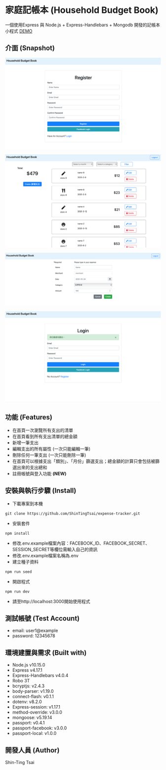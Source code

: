 # 家庭記帳本 (Household Budget Book)

一個使用Express 與 Node.js + Express-Handlebars + Mongodb 開發的記帳本小程式
[DEMO](https://enigmatic-hollows-44583.herokuapp.com/)

## 介面 (Snapshot)
![image](https://github.com/ShinTingTsai/expense-tracker/blob/master/image/snapshot_reg.png)

![image](https://github.com/ShinTingTsai/expense-tracker/blob/master/image/snapshot_home.png)

![image](https://github.com/ShinTingTsai/expense-tracker/blob/master/image/snapshot_edit.png)

![image](https://github.com/ShinTingTsai/expense-tracker/blob/master/image/snapshot_logout.png)


## 功能 (Features)

- 在首頁一次瀏覽所有支出的清單
- 在首頁看到所有支出清單的總金額
- 新增一筆支出
- 編輯支出的所有屬性 (一次只能編輯一筆)
- 刪除任何一筆支出 (一次只能刪除一筆)
- 在首頁可以根據支出「類別」、「月份」篩選支出；總金額的計算只會包括被篩選出來的支出總和
- 註冊帳號與登入功能 **(NEW)**

## 安裝與執行步驟 (Install)
- 下載專案到本機
```
git clone https://github.com/ShinTingTsai/expense-tracker.git
```
- 安裝套件
```
npm install
```
- 修改.env.example檔案內容：FACEBOOK_ID、FACEBOOK_SECRET、SESSION_SECRET等欄位需輸入自己的資訊
- 修改.env.example檔案名稱為.env
- 建立種子資料
```
npm run seed
```
- 開啟程式
```
npm run dev
```
- 請至http://localhost:3000開始使用程式

## 測試帳號 (Test Account)
- email: user1@example
- password: 12345678

## 環境建置與需求 (Built with)
- Node.js v10.15.0
- Express v4.17.1
- Express-Handlebars v4.0.4
- Robo 3T
- bcryptjs: v2.4.3
- body-parser: v1.19.0
- connect-flash: v0.1.1
- dotenv: v8.2.0
- Express-session: v1.17.1
- method-override: v3.0.0
- mongoose: v5.19.14
- passport: v0.4.1
- passport-facebook: v3.0.0
- passport-local: v1.0.0

## 開發人員 (Author)
Shin-Ting Tsai

